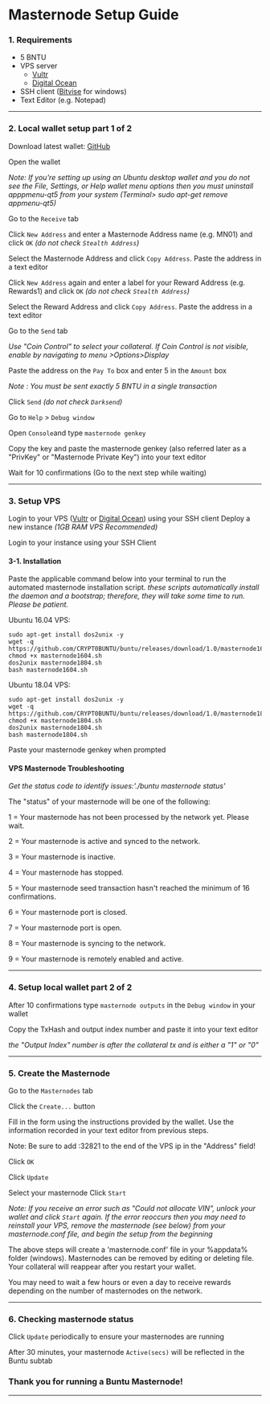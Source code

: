 # Masternode Setup Guide

### 1. Requirements
* 5 BNTU  
* VPS server
	* [Vultr](https://www.vultr.com/?ref=7684542)
	* [Digital Ocean](https://m.do.co/c/917baa6de4c8)
* SSH client ([Bitvise](https://www.bitvise.com/) for windows)
* Text Editor (e.g. Notepad)
___
### 2. Local wallet setup part 1 of 2  
Download latest wallet: [GitHub](https://github.com/CRYPT0BUNTU/buntu/releases)  

Open the wallet

 *Note: If you're setting up using an Ubuntu desktop wallet and you do not see the File, Settings, or Help wallet menu options then you must uninstall apppmenu-qt5 from your system (Terminal> sudo apt-get remove appmenu-qt5)*

Go to the `Receive` tab

Click `New Address` and enter a Masternode Address name (e.g. MN01) and click `OK` *(do not check `Stealth Address`)*  

Select the Masternode Address and click `Copy Address`. Paste the address in a text editor  

Click `New Address` again and enter a label for your Reward Address (e.g. Rewards1) and click `OK` *(do not check `Stealth Address`)*  

Select the Reward Address and click `Copy Address`. Paste the address in a text editor

Go to the `Send` tab

*Use "Coin Control" to select your collateral. If Coin Control is not visible, enable by navigating to menu >Options>Display*

Paste the address on the `Pay To` box and enter 5 in the `Amount` box  

*Note : You must be sent exactly 5 BNTU in a single transaction*  

Click `Send` *(do not check `Darksend`)*

Go to `Help` > `Debug window`  

Open `Console`and type `masternode genkey`

Copy the key and paste the masternode genkey (also referred later as a "PrivKey" or "Masternode Private Key") into your text editor  

Wait for 10 confirmations (Go to the next step while waiting)
___
### 3. Setup VPS   
Login to your VPS ([Vultr](https://www.vultr.com/?ref=7684542) or [Digital Ocean](https://m.do.co/c/917baa6de4c8)) using your SSH client
Deploy a new instance *(1GB RAM  VPS Recommended)*

Login to your instance using your SSH Client

#### 3-1. Installation  

Paste the applicable command below into your terminal to run the automated masternode installation script.
*these scripts automatically install the daemon and a bootstrap; therefore, they will take some time to run. Please be patient.*

Ubuntu 16.04 VPS:
```
sudo apt-get install dos2unix -y
wget -q https://github.com/CRYPT0BUNTU/buntu/releases/download/1.0/masternode1604.sh
chmod +x masternode1604.sh
dos2unix masternode1804.sh
bash masternode1604.sh
```  

Ubuntu 18.04 VPS:
```
sudo apt-get install dos2unix -y
wget -q https://github.com/CRYPT0BUNTU/buntu/releases/download/1.0/masternode1804.sh
chmod +x masternode1804.sh
dos2unix masternode1804.sh
bash masternode1804.sh
```  
Paste your masternode genkey when prompted

#### VPS Masternode Troubleshooting

*Get the status code to identify issues:'./buntu masternode status'* 

The "status" of your masternode will be one of the following:

1 = Your masternode has not been processed by the network yet. Please wait.

2 = Your masternode is active and synced to the network.

3 = Your masternode is inactive.

4 = Your masternode has stopped.

5 = Your masternode seed transaction hasn't reached the minimum of 16 confirmations.

6 = Your masternode port is closed.

7 = Your masternode port is open.

8 = Your masternode is syncing to the network.

9 = Your masternode is remotely enabled and active.
___
### 4. Setup local wallet part 2 of 2  

After 10 confirmations type `masternode outputs` in the `Debug window` in your wallet

Copy the TxHash and output index number and paste it into your text editor

*the "Output Index" number is after the collateral tx and is either a "1" or "0"*
___
### 5. Create the Masternode  
Go to the `Masternodes` tab

Click the `Create...` button

Fill in the form using the instructions provided by the wallet. Use the information recorded in your text editor from previous steps.

Note: Be sure to add :32821 to the end of the VPS ip in the "Address" field!

Click `OK`  

Click `Update`  

Select your masternode
Click `Start`  

*Note: If you receive an error such as "Could not allocate VIN", unlock your wallet and click `Start` again.*
*If the error reoccurs then you may need to reinstall your VPS, remove the masternode (see below) from your masternode.conf file, and begin the setup from the beginning*

The above steps will create a 'masternode.conf' file in your %appdata% folder (windows).
Masternodes can be removed by editing or deleting file. Your collateral will reappear after you restart your wallet.

You may need to wait a few hours or even a day to receive rewards depending on the number of masternodes on the network.
___
### 6. Checking masternode status  
Click `Update` periodically to ensure your masternodes are running

After 30 minutes, your masternode `Active(secs)` will be reflected in the Buntu subtab

### Thank you for running a Buntu Masternode!
___
